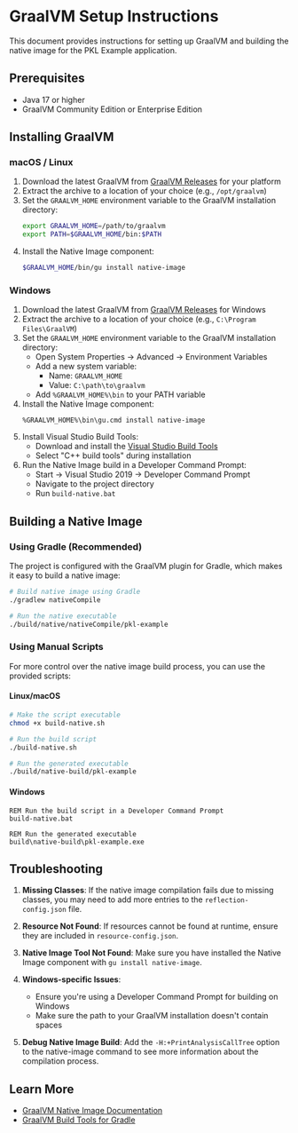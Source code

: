 # GraalVM Setup Instructions

This document provides instructions for setting up GraalVM and building the native image for the PKL Example application.

## Prerequisites

- Java 17 or higher
- GraalVM Community Edition or Enterprise Edition

## Installing GraalVM

### macOS / Linux

1. Download the latest GraalVM from [GraalVM Releases](https://github.com/graalvm/graalvm-ce-builds/releases) for your platform
2. Extract the archive to a location of your choice (e.g., `/opt/graalvm`)
3. Set the `GRAALVM_HOME` environment variable to the GraalVM installation directory:
   ```bash
   export GRAALVM_HOME=/path/to/graalvm
   export PATH=$GRAALVM_HOME/bin:$PATH
   ```
4. Install the Native Image component:
   ```bash
   $GRAALVM_HOME/bin/gu install native-image
   ```

### Windows

1. Download the latest GraalVM from [GraalVM Releases](https://github.com/graalvm/graalvm-ce-builds/releases) for Windows
2. Extract the archive to a location of your choice (e.g., `C:\Program Files\GraalVM`)
3. Set the `GRAALVM_HOME` environment variable to the GraalVM installation directory:
   - Open System Properties → Advanced → Environment Variables
   - Add a new system variable:
     - Name: `GRAALVM_HOME`
     - Value: `C:\path\to\graalvm`
   - Add `%GRAALVM_HOME%\bin` to your PATH variable
4. Install the Native Image component:
   ```
   %GRAALVM_HOME%\bin\gu.cmd install native-image
   ```
5. Install Visual Studio Build Tools:
   - Download and install the [Visual Studio Build Tools](https://visualstudio.microsoft.com/visual-cpp-build-tools/)
   - Select "C++ build tools" during installation
6. Run the Native Image build in a Developer Command Prompt:
   - Start → Visual Studio 2019 → Developer Command Prompt
   - Navigate to the project directory
   - Run `build-native.bat`

## Building a Native Image

### Using Gradle (Recommended)

The project is configured with the GraalVM plugin for Gradle, which makes it easy to build a native image:

```bash
# Build native image using Gradle
./gradlew nativeCompile

# Run the native executable
./build/native/nativeCompile/pkl-example
```

### Using Manual Scripts

For more control over the native image build process, you can use the provided scripts:

#### Linux/macOS
```bash
# Make the script executable
chmod +x build-native.sh

# Run the build script
./build-native.sh

# Run the generated executable
./build/native-build/pkl-example
```

#### Windows
```
REM Run the build script in a Developer Command Prompt
build-native.bat

REM Run the generated executable
build\native-build\pkl-example.exe
```

## Troubleshooting

1. **Missing Classes**: If the native image compilation fails due to missing classes, you may need to add more entries to the `reflection-config.json` file.

2. **Resource Not Found**: If resources cannot be found at runtime, ensure they are included in `resource-config.json`.

3. **Native Image Tool Not Found**: Make sure you have installed the Native Image component with `gu install native-image`.

4. **Windows-specific Issues**:
   - Ensure you're using a Developer Command Prompt for building on Windows
   - Make sure the path to your GraalVM installation doesn't contain spaces

5. **Debug Native Image Build**: Add the `-H:+PrintAnalysisCallTree` option to the native-image command to see more information about the compilation process.

## Learn More

- [GraalVM Native Image Documentation](https://www.graalvm.org/reference-manual/native-image/)
- [GraalVM Build Tools for Gradle](https://graalvm.github.io/native-build-tools/latest/gradle-plugin.html) 